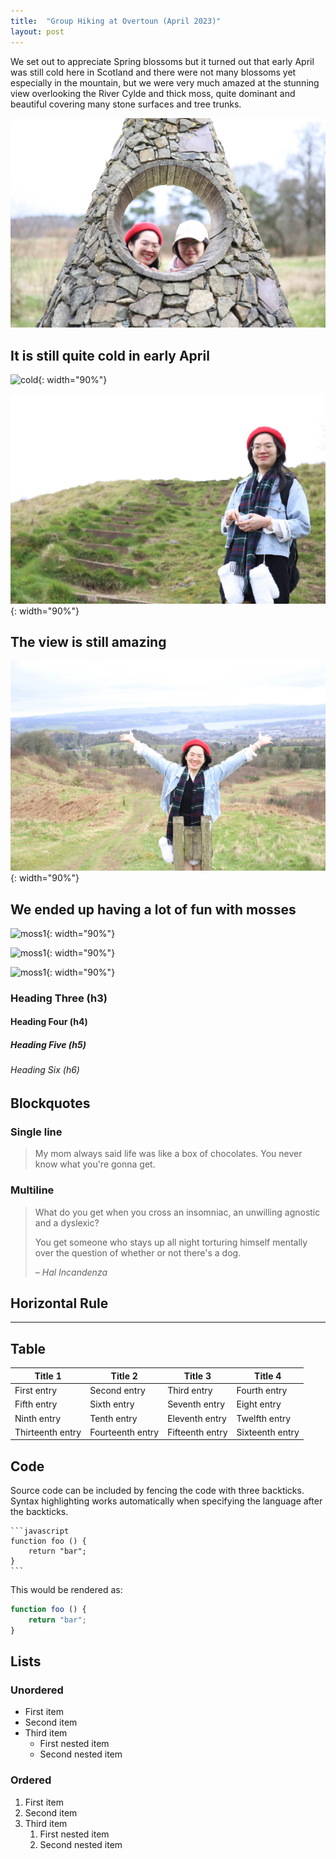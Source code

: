 ```yaml
---
title:  "Group Hiking at Overtoun (April 2023)"
layout: post
---
```


We set out to appreciate Spring blossoms but it turned out that early April was still cold here in Scotland and there were not many blossoms yet especially in the mountain, but we were very much amazed at the stunning view overlooking the River Cylde and thick moss, quite dominant and beautiful covering many stone surfaces and tree trunks.

![Overtone](../assets/empty_folder/2023-4-1-hiking/IMG_8363.JPG)

## It is still quite cold in early April 

![cold](../assets/empty_folder/2023-4-1-hiking/IMG_8360.JPG){: width="90%"}

![cold2](../assets/empty_folder/2023-4-1-hiking/IMG_8367.JPG){: width="90%"}

## The view is still amazing
![view](../assets/empty_folder/2023-4-1-hiking/IMG_8368.JPG){: width="90%"}

## We ended up having a lot of fun with mosses
![moss1](../assets/empty_folder/2023-4-1-hiking/IMG_8365.JPG){: width="90%"}

![moss1](../assets/empty_folder/2023-4-1-hiking/IMG_8366.JPG){: width="90%"}

![moss1](../assets/empty_folder/2023-4-1-hiking/IMG_6313.JPG){: width="90%"}


### Heading Three (h3)

#### Heading Four (h4)

##### Heading Five (h5)

###### Heading Six (h6)


## Blockquotes

### Single line

> My mom always said life was like a box of chocolates. You never know what you're gonna get.

### Multiline

> What do you get when you cross an insomniac, an unwilling agnostic and a dyslexic?
>
> You get someone who stays up all night torturing himself mentally over the question of whether or not there's a dog.
>
> – _Hal Incandenza_

## Horizontal Rule

---

## Table

| Title 1          | Title 2          | Title 3         | Title 4         |
|------------------|------------------|-----------------|-----------------|
| First entry      | Second entry     | Third entry     | Fourth entry    |
| Fifth entry      | Sixth entry      | Seventh entry   | Eight entry     |
| Ninth entry      | Tenth entry      | Eleventh entry  | Twelfth entry   |
| Thirteenth entry | Fourteenth entry | Fifteenth entry | Sixteenth entry |

## Code

Source code can be included by fencing the code with three backticks. Syntax highlighting works automatically when specifying the language after the backticks.

````
```javascript
function foo () {
    return "bar";
}
```
````

This would be rendered as:

```javascript
function foo () {
    return "bar";
}
```

## Lists

### Unordered

* First item
* Second item
* Third item
    * First nested item
    * Second nested item

### Ordered

1. First item
2. Second item
3. Third item
    1. First nested item
    2. Second nested item
